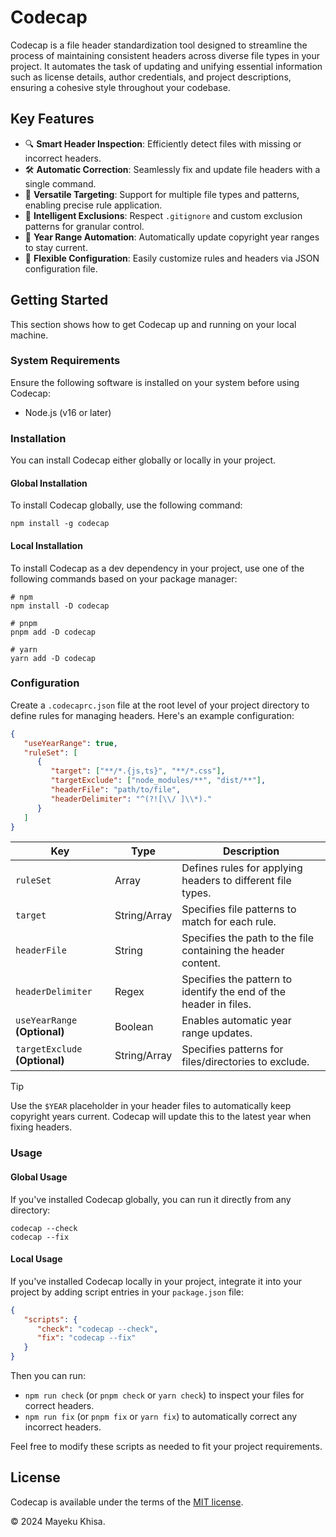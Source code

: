 # Codecap

Codecap is a file header standardization tool designed to streamline the process of maintaining consistent headers across diverse file types in your project. It automates the task of updating and unifying essential information such as license details, author credentials, and project descriptions, ensuring a cohesive style throughout your codebase.

## Key Features

-  🔍 **Smart Header Inspection**: Efficiently detect files with missing or incorrect headers.
-  🛠️ **Automatic Correction**: Seamlessly fix and update file headers with a single command.
-  🎯 **Versatile Targeting**: Support for multiple file types and patterns, enabling precise rule application.
-  🚫 **Intelligent Exclusions**: Respect `.gitignore` and custom exclusion patterns for granular control.
-  🔄 **Year Range Automation**: Automatically update copyright year ranges to stay current.
-  🧩 **Flexible Configuration**: Easily customize rules and headers via JSON configuration file.

## Getting Started

This section shows how to get Codecap up and running on your local machine.

### System Requirements

Ensure the following software is installed on your system before using Codecap:

-  Node.js (v16 or later)

### Installation

You can install Codecap either globally or locally in your project.

#### Global Installation

To install Codecap globally, use the following command:

```shell
npm install -g codecap
```

#### Local Installation

To install Codecap as a dev dependency in your project, use one of the following commands based on your package manager:

```shell
# npm
npm install -D codecap

# pnpm
pnpm add -D codecap

# yarn
yarn add -D codecap
```

### Configuration

Create a `.codecaprc.json` file at the root level of your project directory to define rules for managing headers. Here's an example configuration:

```json
{
   "useYearRange": true,
   "ruleSet": [
      {
         "target": ["**/*.{js,ts}", "**/*.css"],
         "targetExclude": ["node_modules/**", "dist/**"],
         "headerFile": "path/to/file",
         "headerDelimiter": "^(?![\\/ ]\\*)."
      }
   ]
}
```

| Key                            | Type         | Description                                                       |
| ------------------------------ | ------------ | ----------------------------------------------------------------- |
| `ruleSet`                      | Array        | Defines rules for applying headers to different file types.       |
| `target`                       | String/Array | Specifies file patterns to match for each rule.                   |
| `headerFile`                   | String       | Specifies the path to the file containing the header content.     |
| `headerDelimiter`              | Regex        | Specifies the pattern to identify the end of the header in files. |
| `useYearRange` **(Optional)**  | Boolean      | Enables automatic year range updates.                             |
| `targetExclude` **(Optional)** | String/Array | Specifies patterns for files/directories to exclude.              |

> [!TIP]
>
> Use the `$YEAR` placeholder in your header files to automatically keep copyright years current. Codecap will update this to the latest year when fixing headers.

### Usage

#### Global Usage

If you've installed Codecap globally, you can run it directly from any directory:

```shell
codecap --check
codecap --fix
```

#### Local Usage

If you've installed Codecap locally in your project, integrate it into your project by adding script entries in your `package.json` file:

```json
{
   "scripts": {
      "check": "codecap --check",
      "fix": "codecap --fix"
   }
}
```

Then you can run:

-  `npm run check` (or `pnpm check` or `yarn check`) to inspect your files for correct headers.
-  `npm run fix` (or `pnpm fix` or `yarn fix`) to automatically correct any incorrect headers.

Feel free to modify these scripts as needed to fit your project requirements.

## License

Codecap is available under the terms of the [MIT license][1].

&copy; 2024 Mayeku Khisa.

[1]: LICENSE
